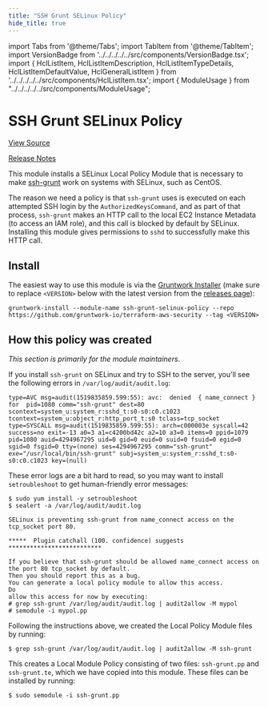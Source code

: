 ```yaml
---
title: "SSH Grunt SELinux Policy"
hide_title: true
---
```


import Tabs from '@theme/Tabs';
import TabItem from '@theme/TabItem';
import VersionBadge from '../../../../../src/components/VersionBadge.tsx';
import { HclListItem, HclListItemDescription, HclListItemTypeDetails, HclListItemDefaultValue, HclGeneralListItem } from '../../../../../src/components/HclListItem.tsx';
import { ModuleUsage } from "../../../../../src/components/ModuleUsage";

<VersionBadge repoTitle="Security Modules" version="0.68.3" lastModifiedVersion="0.44.10"/>

# SSH Grunt SELinux Policy

<a href="https://github.com/gruntwork-io/terraform-aws-security/tree/v0.68.3/modules/ssh-grunt-selinux-policy" className="link-button" title="View the source code for this module in GitHub.">View Source</a>

<a href="https://github.com/gruntwork-io/terraform-aws-security/releases/tag/v0.44.10" className="link-button" title="Release notes for only versions which impacted this module.">Release Notes</a>

This module installs a SELinux Local Policy Module that is necessary to make [ssh-grunt](https://github.com/gruntwork-io/terraform-aws-security/tree/v0.68.3/modules/ssh-grunt) work on
systems with SELinux, such as CentOS.

The reason we need a policy is that `ssh-grunt` uses is executed on each attempted SSH login by the
`AuthorizedKeysCommand`, and as part of that process, `ssh-grunt` makes an HTTP call to the local EC2 Instance Metadata
(to access an IAM role), and this call is blocked by default by SELinux. Installing this module gives permissions to
`sshd` to successfully make this HTTP call.

## Install

The easiest way to use this module is via the [Gruntwork
Installer](https://github.com/gruntwork-io/gruntwork-installer) (make sure to replace `<VERSION>` below with the latest
version from the [releases page](https://github.com/gruntwork-io/terraform-aws-security/releases)):

```
gruntwork-install --module-name ssh-grunt-selinux-policy --repo https://github.com/gruntwork-io/terraform-aws-security --tag <VERSION>
```

## How this policy was created

*This section is primarily for the module maintainers*.

If you install `ssh-grunt` on SELinux and try to SSH to the server, you'll see the following errors in
`/var/log/audit/audit.log`:

```
type=AVC msg=audit(1519835859.599:55): avc:  denied  { name_connect } for  pid=1080 comm="ssh-grunt" dest=80 scontext=system_u:system_r:sshd_t:s0-s0:c0.c1023 tcontext=system_u:object_r:http_port_t:s0 tclass=tcp_socket
type=SYSCALL msg=audit(1519835859.599:55): arch=c000003e syscall=42 success=no exit=-13 a0=3 a1=c4200bd42c a2=10 a3=0 items=0 ppid=1079 pid=1080 auid=4294967295 uid=0 gid=0 euid=0 suid=0 fsuid=0 egid=0 sgid=0 fsgid=0 tty=(none) ses=4294967295 comm="ssh-grunt" exe="/usr/local/bin/ssh-grunt" subj=system_u:system_r:sshd_t:s0-s0:c0.c1023 key=(null)
```

These error logs are a bit hard to read, so you may want to install `setroubleshoot` to get human-friendly error
messages:

```
$ sudo yum install -y setroubleshoot
$ sealert -a /var/log/audit/audit.log

SELinux is preventing ssh-grunt from name_connect access on the tcp_socket port 80.

*****  Plugin catchall (100. confidence) suggests   **************************

If you believe that ssh-grunt should be allowed name_connect access on the port 80 tcp_socket by default.
Then you should report this as a bug.
You can generate a local policy module to allow this access.
Do
allow this access for now by executing:
# grep ssh-grunt /var/log/audit/audit.log | audit2allow -M mypol
# semodule -i mypol.pp
```

Following the instructions above, we created the Local Policy Module files by running:

```
$ grep ssh-grunt /var/log/audit/audit.log | audit2allow -M ssh-grunt
```

This creates a Local Module Policy consisting of two files: `ssh-grunt.pp` and `ssh-grunt.te`, which we have copied into
this module. These files can be installed by running:

```
$ sudo semodule -i ssh-grunt.pp
```


<!-- ##DOCS-SOURCER-START
{
  "originalSources": [
    "https://github.com/gruntwork-io/terraform-aws-security/tree/v0.68.3/modules/ssh-grunt-selinux-policy/readme.md",
    "https://github.com/gruntwork-io/terraform-aws-security/tree/v0.68.3/modules/ssh-grunt-selinux-policy/variables.tf",
    "https://github.com/gruntwork-io/terraform-aws-security/tree/v0.68.3/modules/ssh-grunt-selinux-policy/outputs.tf"
  ],
  "sourcePlugin": "module-catalog-api",
  "hash": "c3aacd7aec2c89d365666d8b75afbbe1"
}
##DOCS-SOURCER-END -->

